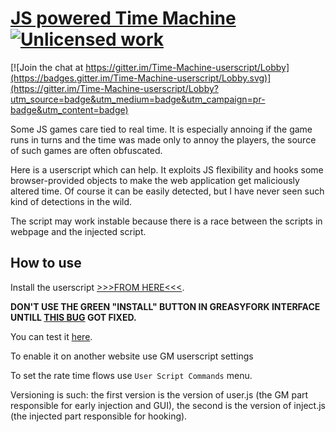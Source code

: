 [JS powered Time Machine](https://github.com/KOLANICH/Time-Machine-userscript) [![Unlicensed work](https://raw.githubusercontent.com/unlicense/unlicense.org/master/static/favicon.png)](http://unlicense.org/)
=======================

[![Join the chat at https://gitter.im/Time-Machine-userscript/Lobby](https://badges.gitter.im/Time-Machine-userscript/Lobby.svg)](https://gitter.im/Time-Machine-userscript/Lobby?utm_source=badge&utm_medium=badge&utm_campaign=pr-badge&utm_content=badge)

Some  JS games care tied to real time. It is especially annoing if the game runs in turns and the time was made only to annoy the players, the source of such games are often obfuscated.

Here is a userscript which can help. It exploits JS flexibility and hooks some browser-provided objects to make the web application get maliciously altered time. Of course it can be easily detected, but I have never seen such kind of detections in the wild.

The script may work instable because there is a race between the scripts in webpage and the injected script.

How to use
------------
Install the userscript [>>>FROM HERE<<<](https://github.com/KOLANICH/Time-Machine-userscript/raw/gh-pages/TimeMachine.user.js).

**DON'T USE THE GREEN "INSTALL" BUTTON IN GREASYFORK INTERFACE UNTILL [THIS BUG](https://github.com/JasonBarnabe/greasyfork/issues/400) GOT FIXED.**

You can test it [here](https://kolanich.github.io/Time-Machine-userscript/).

To enable it on another website use GM userscript settings

To set the rate time flows use ```User Script Commands``` menu.

Versioning is such: the first version is the version of user.js (the GM part responsible for early injection and GUI), the second is the version of inject.js (the injected part responsible for hooking).